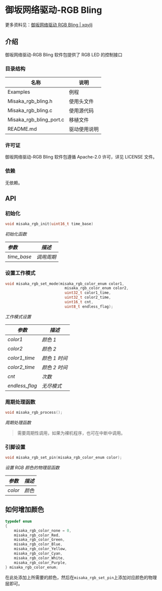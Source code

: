 # 御坂网络驱动-RGB Bling

更多资料见：[御坂网络驱动 RGB Bling | xqyjlj](https://xqyjlj.github.io/2021/09/07/御坂网络驱动-RGB-Bling/)

## 介绍

御坂网络驱动-RGB Bling 软件包提供了 RGB LED 的控制接口

### 目录结构

| 名称                    | 说明         |
| ----------------------- | ------------ |
| Examples                | 例程         |
| Misaka_rgb_bling.h      | 使用头文件   |
| Misaka_rgb_bling.c      | 使用源代码   |
| Misaka_rgb_bling_port.c | 移植文件     |
| README.md               | 驱动使用说明 |

### 许可证

御坂网络驱动-RGB Bling 软件包遵循 Apache-2.0 许可，详见 LICENSE 文件。

### 依赖

无依赖。

## API

### 初始化

```C
void misaka_rgb_init(uint16_t time_base)
```

_初始化函数_

| _参数_      | _描述_     |
| :---------- | ---------- |
| _time_base_ | _调用周期_ |

### 设置工作模式

```C
void misaka_rgb_set_mode(misaka_rgb_color_enum color1,
                           misaka_rgb_color_enum color2,
                           uint32_t color1_time,
                           uint32_t color2_time,
                           uint16_t cnt,
                           uint8_t endless_flag);
```

_工作模式设置_

| _参数_         | _描述_        |
| -------------- | ------------- |
| _color1_       | _颜色 1_      |
| _color2_       | _颜色 2_      |
| _color1_time_  | _颜色 1 时间_ |
| _color2_time_  | _颜色 2 时间_ |
| _cnt_          | _次数_        |
| _endless_flag_ | _无尽模式_    |

### 周期处理函数

```c
void misaka_rgb_process();
```

_周期处理函数_

> 需要周期性调用，如果为裸机程序，也可在中断中调用。

### 引脚设置

```c
void misaka_rgb_set_pin(misaka_rgb_color_enum color);
```

_设置 RGB 颜色的物理层函数_

| _参数_  | _描述_ |
| ------- | ------ |
| _color_ | _颜色_ |

## 如何增加颜色

```C
typedef enum
{
    misaka_rgb_color_none = 0,
    misaka_rgb_color_Red,
    misaka_rgb_color_Green,
    misaka_rgb_color_Blue,
    misaka_rgb_color_Yellow,
    misaka_rgb_color_Cyan,
    misaka_rgb_color_White,
    misaka_rgb_color_Purple,
} misaka_rgb_color_enum;
```

​ 在此处添加上所需要的颜色，然后在`misaka_rgb_set_pin`上添加对应颜色的物理层即可。
